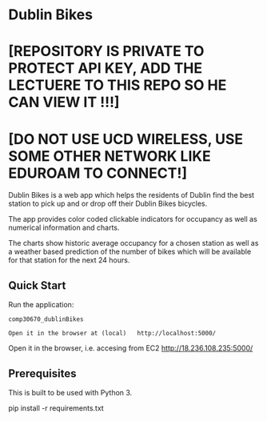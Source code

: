 # Dublin Bikes 
# [REPOSITORY IS PRIVATE TO PROTECT API KEY, ADD THE LECTUERE TO THIS REPO SO HE CAN VIEW IT !!!]
# [DO NOT USE UCD WIRELESS, USE SOME OTHER NETWORK LIKE EDUROAM TO CONNECT!]

Dublin Bikes is a web app which helps the residents of Dublin find the best station to pick up and or drop off their Dublin Bikes bicycles.

The app provides color coded clickable indicators for occupancy as well as numerical information and charts.

The charts show historic average occupancy for a chosen station as well as a weather based prediction of the number of bikes which will be available for that station for the next 24 hours.

## Quick Start

Run the application:

    comp30670_dublinBikes
    
    Open it in the browser at (local)   http://localhost:5000/
    
    
    
Open it in the browser, i.e. accesing from EC2     http://18.236.108.235:5000/


## Prerequisites

This is built to be used with Python 3.

pip install -r requirements.txt
